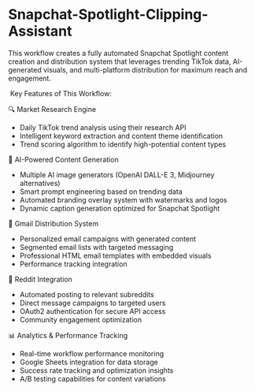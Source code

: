 # Snapchat-Spotlight-Clipping-Assistant

This workflow creates a fully automated Snapchat Spotlight content creation and distribution system that leverages trending TikTok data, AI-generated visuals, and multi-platform distribution for maximum reach and engagement.

 Key Features of This Workflow:

🔍 Market Research Engine
- Daily TikTok trend analysis using their research API
- Intelligent keyword extraction and content theme identification
- Trend scoring algorithm to identify high-potential content types

🎨 AI-Powered Content Generation
- Multiple AI image generators (OpenAI DALL-E 3, Midjourney alternatives)
- Smart prompt engineering based on trending data
- Automated branding overlay system with watermarks and logos
- Dynamic caption generation optimized for Snapchat Spotlight

📧 Gmail Distribution System
- Personalized email campaigns with generated content
- Segmented email lists with targeted messaging
- Professional HTML email templates with embedded visuals
- Performance tracking integration

📱 Reddit Integration
- Automated posting to relevant subreddits
- Direct message campaigns to targeted users
- OAuth2 authentication for secure API access
- Community engagement optimization

📊 Analytics & Performance Tracking
- Real-time workflow performance monitoring
- Google Sheets integration for data storage
- Success rate tracking and optimization insights
- A/B testing capabilities for content variations
